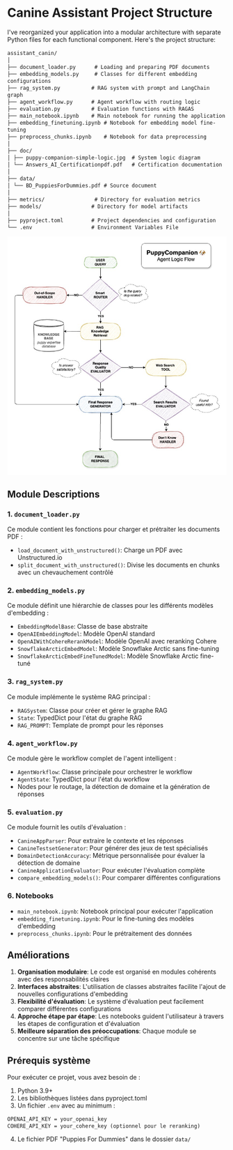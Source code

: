 # Canine Assistant Project Structure

I've reorganized your application into a modular architecture with separate Python files for each functional component. Here's the project structure:

```
assistant_canin/
│
├── document_loader.py      # Loading and preparing PDF documents
├── embedding_models.py     # Classes for different embedding configurations
├── rag_system.py          # RAG system with prompt and LangChain graph
├── agent_workflow.py      # Agent workflow with routing logic
├── evaluation.py          # Evaluation functions with RAGAS
├── main_notebook.ipynb    # Main notebook for running the application
├── embedding_finetuning.ipynb # Notebook for embedding model fine-tuning
├── preprocess_chunks.ipynb    # Notebook for data preprocessing
│
├── doc/
│ ├── puppy-companion-simple-logic.jpg  # System logic diagram
│ └── Answers_AI_Certificationpdf.pdf   # Certification documentation
│
├── data/
│ └── BD_PuppiesForDummies.pdf # Source document
│
├── metrics/                # Directory for evaluation metrics
├── models/                # Directory for model artifacts
│
├── pyproject.toml         # Project dependencies and configuration
└── .env                   # Environment Variables File
```

![System Logic Diagram](doc/puppy-companion-simple-logic.jpg)

## Module Descriptions

### 1. `document_loader.py`
Ce module contient les fonctions pour charger et prétraiter les documents PDF :
- `load_document_with_unstructured()`: Charge un PDF avec Unstructured.io
- `split_document_with_unstructured()`: Divise les documents en chunks avec un chevauchement contrôlé

### 2. `embedding_models.py`
Ce module définit une hiérarchie de classes pour les différents modèles d'embedding :
- `EmbeddingModelBase`: Classe de base abstraite
- `OpenAIEmbeddingModel`: Modèle OpenAI standard
- `OpenAIWithCohereRerankModel`: Modèle OpenAI avec reranking Cohere
- `SnowflakeArcticEmbedModel`: Modèle Snowflake Arctic sans fine-tuning
- `SnowflakeArcticEmbedFineTunedModel`: Modèle Snowflake Arctic fine-tuné

### 3. `rag_system.py`
Ce module implémente le système RAG principal :
- `RAGSystem`: Classe pour créer et gérer le graphe RAG
- `State`: TypedDict pour l'état du graphe RAG
- `RAG_PROMPT`: Template de prompt pour les réponses

### 4. `agent_workflow.py`
Ce module gère le workflow complet de l'agent intelligent :
- `AgentWorkflow`: Classe principale pour orchestrer le workflow
- `AgentState`: TypedDict pour l'état du workflow
- Nodes pour le routage, la détection de domaine et la génération de réponses

### 5. `evaluation.py`
Ce module fournit les outils d'évaluation :
- `CanineAppParser`: Pour extraire le contexte et les réponses
- `CanineTestsetGenerator`: Pour générer des jeux de test spécialisés
- `DomainDetectionAccuracy`: Métrique personnalisée pour évaluer la détection de domaine
- `CanineApplicationEvaluator`: Pour exécuter l'évaluation complète
- `compare_embedding_models()`: Pour comparer différentes configurations

### 6. Notebooks
- `main_notebook.ipynb`: Notebook principal pour exécuter l'application
- `embedding_finetuning.ipynb`: Pour le fine-tuning des modèles d'embedding
- `preprocess_chunks.ipynb`: Pour le prétraitement des données

## Améliorations

1. **Organisation modulaire**: Le code est organisé en modules cohérents avec des responsabilités claires
2. **Interfaces abstraites**: L'utilisation de classes abstraites facilite l'ajout de nouvelles configurations d'embedding
3. **Flexibilité d'évaluation**: Le système d'évaluation peut facilement comparer différentes configurations
4. **Approche étape par étape**: Les notebooks guident l'utilisateur à travers les étapes de configuration et d'évaluation
5. **Meilleure séparation des préoccupations**: Chaque module se concentre sur une tâche spécifique

## Prérequis système

Pour exécuter ce projet, vous avez besoin de :
1. Python 3.9+
2. Les bibliothèques listées dans pyproject.toml
3. Un fichier `.env` avec au minimum :
```
OPENAI_API_KEY = your_openai_key
COHERE_API_KEY = your_cohere_key (optionnel pour le reranking)
```
4. Le fichier PDF "Puppies For Dummies" dans le dossier `data/`